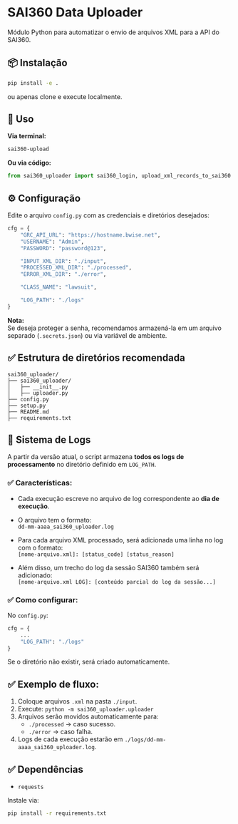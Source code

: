 
# SAI360 Data Uploader

Módulo Python para automatizar o envio de arquivos XML para a API do SAI360.

## 📦 Instalação

```bash
pip install -e .
```

ou apenas clone e execute localmente.

## 🚀 Uso

**Via terminal:**

```bash
sai360-upload
```

**Ou via código:**

```python
from sai360_uploader import sai360_login, upload_xml_records_to_sai360
```

## ⚙️ Configuração

Edite o arquivo `config.py` com as credenciais e diretórios desejados:

```python
cfg = {
    "GRC_API_URL": "https://hostname.bwise.net",
    "USERNAME": "Admin",
    "PASSWORD": "password@123",

    "INPUT_XML_DIR": "./input",
    "PROCESSED_XML_DIR": "./processed",
    "ERROR_XML_DIR": "./error",

    "CLASS_NAME": "lawsuit",

    "LOG_PATH": "./logs"
}
```

**Nota:**  
Se deseja proteger a senha, recomendamos armazená-la em um arquivo separado (`.secrets.json`) ou via variável de ambiente.

## ✅ Estrutura de diretórios recomendada

```
sai360_uploader/
├── sai360_uploader/
│   ├── __init__.py
│   ├── uploader.py
├── config.py
├── setup.py
├── README.md
├── requirements.txt
```

## 📝 Sistema de Logs

A partir da versão atual, o script armazena **todos os logs de processamento** no diretório definido em `LOG_PATH`.

### ✅ Características:

- Cada execução escreve no arquivo de log correspondente ao **dia de execução**.
- O arquivo tem o formato:  
  `dd-mm-aaaa_sai360_uploader.log`

- Para cada arquivo XML processado, será adicionada uma linha no log com o formato:  
  `[nome-arquivo.xml]: [status_code] [status_reason]`

- Além disso, um trecho do log da sessão SAI360 também será adicionado:  
  `[nome-arquivo.xml LOG]: [conteúdo parcial do log da sessão...]`

### ✅ Como configurar:

No `config.py`:

```python
cfg = {
    ...
    "LOG_PATH": "./logs"
}
```

Se o diretório não existir, será criado automaticamente.

## ✅ Exemplo de fluxo:

1. Coloque arquivos `.xml` na pasta `./input`.
2. Execute: `python -m sai360_uploader.uploader`
3. Arquivos serão movidos automaticamente para:
   - `./processed` → caso sucesso.
   - `./error` → caso falha.
4. Logs de cada execução estarão em `./logs/dd-mm-aaaa_sai360_uploader.log`.

## ✅ Dependências

- `requests`

Instale via:

```bash
pip install -r requirements.txt
```
